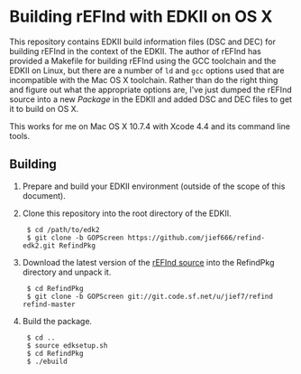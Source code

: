 # Building rEFInd with EDKII on OS X

This repository contains EDKII build information files (DSC and DEC) for building rEFInd in the context of the EDKII. The author of rEFInd has provided a Makefile for building rEFInd using the GCC toolchain and the EDKII on Linux, but there are a number of `ld` and `gcc` options used that are incompatible with the Mac OS X toolchain. Rather than do the right thing and figure out what the appropriate options are, I've just dumped the rEFInd source into a new *Package* in the EDKII and added DSC and DEC files to get it to build on OS X.

This works for me on Mac OS X 10.7.4 with Xcode 4.4 and its command line tools.

## Building

1. Prepare and build your EDKII environment (outside of the scope of this document).

2. Clone this repository into the root directory of the EDKII.

        $ cd /path/to/edk2
        $ git clone -b GOPScreen https://github.com/jief666/refind-edk2.git RefindPkg

3. Download the latest version of the [rEFInd source](http://sourceforge.net/projects/refind/files/) into the RefindPkg directory and unpack it.

        $ cd RefindPkg
        $ git clone -b GOPScreen git://git.code.sf.net/u/jief7/refind refind-master
        
4. Build the package.

        $ cd ..
        $ source edksetup.sh
        $ cd RefindPkg
        $ ./ebuild
